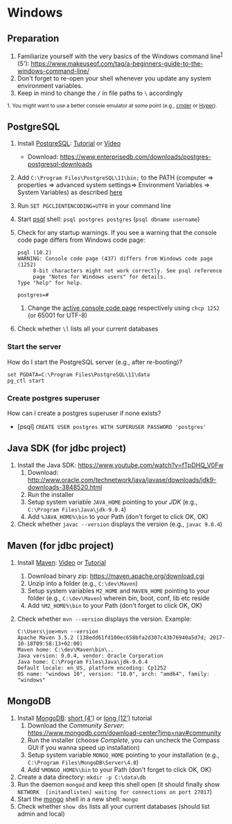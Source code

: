 # Windows

## Preparation

1. Familiarize yourself with the very basics of the Windows command line<sup>[1](#cmd)</sup> (5'): https://www.makeuseof.com/tag/a-beginners-guide-to-the-windows-command-line/
2. Don't forget to re-open your shell whenever you update any system environment variables.
3. Keep in mind to change the `/` in file paths to `\` accordingly

<sup><a name="cmd">1.</a> You might want to use a better console emulator at some point (e.g., [cmder](http://cmder.net/) or [Hyper](https://hyper.is/)).</sup>

## PostgreSQL

1. Install [PostgreSQL](https://www.postgresql.org/download/windows/): [Tutorial](http://www.postgresqltutorial.com/install-postgresql/) or [Video](https://www.youtube.com/watch?v=e1MwsT5FJRQ)
    * Download: https://www.enterprisedb.com/downloads/postgres-postgresql-downloads
2. Add `C:\Program Files\PostgreSQL\11\bin;` to the PATH (computer => properties => advanced system settings=> Environment Variables => System Variables) as described [here](https://stackoverflow.com/questions/30401460/postgres-psql-not-recognized-as-an-internal-or-external-command?answertab=active#tab-top)
3. Run `SET PGCLIENTENCODING=UTF8` in your command line
4. Start [psql](https://www.postgresql.org/docs/current/static/app-psql.html) shell: `psql postgres postgres` (`psql dbname username`)
5. Check for any startup warnings. If you see a warning that the console code page differs from Windows code page:

    ```none
    psql (10.2)
    WARNING: Console code page (437) differs from Windows code page (1252)
         8-bit characters might not work correctly. See psql reference
         page "Notes for Windows users" for details.
    Type "help" for help.

    postgres=#
    ```
   1. Change the [active console code page](https://ss64.com/nt/chcp.html) respectively using `chcp 1252` (or 65001 for UTF-8)

6. Check whether `\l` lists all your current databases

### Start the server

How do I start the PostgreSQL server (e.g., after re-booting)?

```shell
set PGDATA=C:\Program Files\PostgreSQL\11\data
pg_ctl start
```

### Create postgres superuser

How can I create a postgres superuser if none exists?

* [psql] `CREATE USER postgres WITH SUPERUSER PASSWORD 'postgres'`

## Java SDK (for jdbc project)

1. Install the Java SDK: https://www.youtube.com/watch?v=fTpDHQ_V0Fw
    1. Download: http://www.oracle.com/technetwork/java/javase/downloads/jdk9-downloads-3848520.html
    2. Run the installer
    3. Setup system variable `JAVA_HOME` pointing to your *JDK* (e.g., `C:\Program Files\Java\jdk-9.0.4`)
    4. Add `%JAVA_HOME%\bin` to your Path (don't forget to click OK, OK)
2. Check whether `javac --version` displays the version (e.g., `javac 9.0.4`)

## Maven (for jdbc project)

1. Install [Maven](https://maven.apache.org/index.html): [Video](https://youtu.be/dlPjiYyVSlc?t=21s) or [Tutorial](https://downlinko.com/download-install-apache-maven-3-5-0-windows.html)
    1. Download binary zip: https://maven.apache.org/download.cgi
    2. Unzip into a folder (e.g., `C:\dev\Maven`)
    3. Setup system variables `M2_HOME` and `MAVEN_HOME` pointing to your folder (e.g., `C:\dev\Maven`) wherein bin, boot, conf, lib etc reside
    4. Add `%M2_HOME%\bin` to your Path (don't forget to click OK, OK)
2. Check whether `mvn --version` displays the version. Example:

    ```none
    C:\Users\joe>mvn --version
    Apache Maven 3.5.2 (138edd61fd100ec658bfa2d307c43b76940a5d7d; 2017-10-18T09:58:13+02:00)
    Maven home: C:\dev\Maven\bin\..
    Java version: 9.0.4, vendor: Oracle Corporation
    Java home: C:\Program Files\Java\jdk-9.0.4
    Default locale: en_US, platform encoding: Cp1252
    OS name: "windows 10", version: "10.0", arch: "amd64", family: "windows"
    ```

## MongoDB

1. Install [MongoDB](https://www.mongodb.com/): [short (4')](https://www.youtube.com/watch?v=_RQ4lET5ejw) or [long (12')](https://www.coursera.org/learn/introduction-mongodb/lecture/Hadhu/installing-mongodb-on-windows) tutorial
    1. Download the *Community Server*: https://www.mongodb.com/download-center?jmp=nav#community
    2. Run the installer (choose *Complete*, you can uncheck the Compass GUI if you wanna speed up installation)
    3. Setup system variable `MONGO_HOME` pointing to your installation (e.g., `C:\Program Files\MongoDB\Server\4.0`)
    4. Add `%MONGO_HOME%\bin` to your Path (don't forget to click OK, OK)
2. Create a data directory: `mkdir -p C:\data\db`
3. Run the daemon `mongod` and keep this shell open (it should finally show `NETWORK  [initandlisten] waiting for connections on port 27017`)
4. Start the [mongo](https://docs.mongodb.com/manual/mongo/) shell in a new shell: `mongo`
5. Check whether `show dbs` lists all your current databases (should list admin and local)
